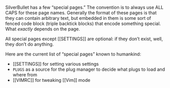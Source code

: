 SilverBullet has a few “special pages.” The convention is to always use ALL CAPS for these page names. Generally the format of these pages is that they can contain arbitrary text, but embedded in them is some sort of fenced code block (triple backtick blocks) that encode something special. What _exactly_ depends on the page.

All special pages except [[SETTINGS]] are optional: if they don’t exist, well, they don’t do anything.

Here are the current list of “special pages” known to humankind:

* [[SETTINGS]] for setting various settings
* `PLUGS` as a source for the plug manager to decide what plugs to load and where from
* [[VIMRC]] for tweaking [[Vim]] mode
